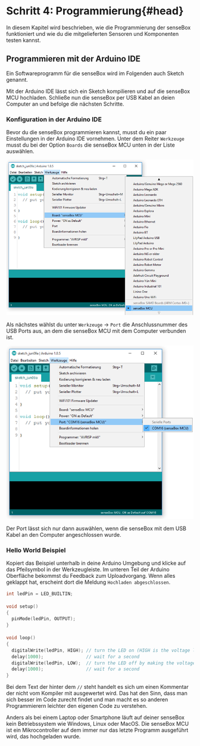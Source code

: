 # Schritt 4: Programmierung{#head}
<div class="description"> In diesem Kapitel wird beschrieben, wie die Programmierung der senseBox funktioniert und wie du die mitgelieferten Sensoren und Komponenten testen kannst.</div>

## Programmieren mit der Arduino IDE

<div class="box_info">
    <i class="fa fa-info fa-fw" aria-hidden="true" style="color: #42acf3;"></i>
  Ein Softwareprogramm für die senseBox wird im Folgenden auch Sketch genannt.
</div>

Mit der Arduino IDE lässt sich ein Sketch kompilieren und auf die senseBox MCU hochladen. Schließe nun die senseBox per USB Kabel an deien Computer an und befolge die nächsten Schritte.

### Konfiguration in der Arduino IDE
Bevor du die senseBox programmieren kannst, musst du ein paar Einstellungen in der Arduino IDE vornehmen. Unter dem Reiter `Werkzeuge` musst du bei der Option `Boards` die senseBox MCU unten in der Liste auswählen.

![Boardauswahl](https://github.com/sensebox/resources/raw/master/gitbook_pictures/select_board.png)

Als nächstes wählst du unter `Werkzeuge` -> `Port` die Anschlussnummer des USB Ports aus, an dem die senseBox MCU mit dem Computer verbunden ist. 

![Portauswahl](https://github.com/sensebox/resources/raw/master/gitbook_pictures/select_port.png)

<div class="box_warning">
    <i class="fa fa-exclamation-circle fa-fw" aria-hidden="true" style="color: #f0ad4e"></i>
    Der Port lässt sich nur dann auswählen, wenn die senseBox mit dem USB Kabel an den Computer angeschlossen wurde.
</div>

### Hello World Beispiel
Kopiert das Beispiel unterhalb in deine Arduino Umgebung und klicke auf das Pfeilsymbol in der Werkzeugleiste. Im unteren Teil der Arduino Oberfläche bekommst du Feedback zum Uploadvorgang. Wenn alles geklappt hat, erscheint dort die Meldung `Hochladen abgeschlossen`.

```cpp
int ledPin = LED_BUILTIN; 

void setup()
{
  pinMode(ledPin, OUTPUT);
}

void loop()
{
  digitalWrite(ledPin, HIGH); // turn the LED on (HIGH is the voltage level)
  delay(1000);                // wait for a second
  digitalWrite(ledPin, LOW);  // turn the LED off by making the voltage LOW
  delay(1000);                // wait for a second
}
```

Bei dem Text der hinter dem `//` steht handelt es sich um einen Kommentar der nicht vom Kompiler mit ausgewertet wird. Das hat den Sinn, dass man sich besser im Code zurecht findet und man macht es so anderen Programmierern leichter den eigenen Code zu verstehen. 

<div class="box_info">
    <i class="fa fa-info fa-fw" aria-hidden="true" style="color: #42acf3;"></i>
  Anders als bei einem Laptop oder Smartphone läuft auf deiner senseBox kein Betriebssystem wie Windows, Linux oder MacOS. Die senseBox MCU ist ein Mikrocontroller auf dem immer nur das letzte Programm ausgeführt wird, das hochgeladen wurde.
</div>
